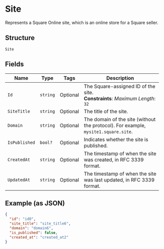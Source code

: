 
# Site

Represents a Square Online site, which is an online store for a Square seller.

## Structure

`Site`

## Fields

| Name | Type | Tags | Description |
|  --- | --- | --- | --- |
| `Id` | `string` | Optional | The Square-assigned ID of the site.<br>**Constraints**: *Maximum Length*: `32` |
| `SiteTitle` | `string` | Optional | The title of the site. |
| `Domain` | `string` | Optional | The domain of the site (without the protocol). For example, `mysite1.square.site`. |
| `IsPublished` | `bool?` | Optional | Indicates whether the site is published. |
| `CreatedAt` | `string` | Optional | The timestamp of when the site was created, in RFC 3339 format. |
| `UpdatedAt` | `string` | Optional | The timestamp of when the site was last updated, in RFC 3339 format. |

## Example (as JSON)

```json
{
  "id": "id0",
  "site_title": "site_title6",
  "domain": "domain6",
  "is_published": false,
  "created_at": "created_at2"
}
```


